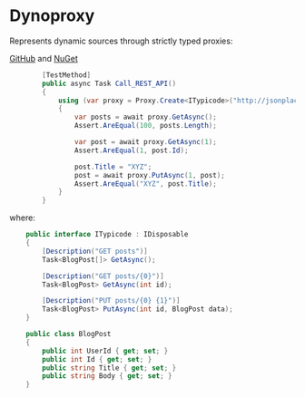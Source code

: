# Dynoproxy
Represents dynamic sources through strictly typed proxies:

[GitHub](https://github.com/dmitrynogin/dynoproxy) and [NuGet](https://www.nuget.org/packages/Dynoproxy)

```csharp
        [TestMethod]
        public async Task Call_REST_API()
        {
            using (var proxy = Proxy.Create<ITypicode>("http://jsonplaceholder.typicode.com"))
            {
                var posts = await proxy.GetAsync();
                Assert.AreEqual(100, posts.Length);

                var post = await proxy.GetAsync(1);
                Assert.AreEqual(1, post.Id);

                post.Title = "XYZ";
                post = await proxy.PutAsync(1, post);
                Assert.AreEqual("XYZ", post.Title);
            }
        }
```

where:

```csharp
    public interface ITypicode : IDisposable
    {
        [Description("GET posts")]
        Task<BlogPost[]> GetAsync();

        [Description("GET posts/{0}")]
        Task<BlogPost> GetAsync(int id);

        [Description("PUT posts/{0} {1}")]
        Task<BlogPost> PutAsync(int id, BlogPost data);
    }

    public class BlogPost
    {
        public int UserId { get; set; }
        public int Id { get; set; }
        public string Title { get; set; }
        public string Body { get; set; }
    }
```
